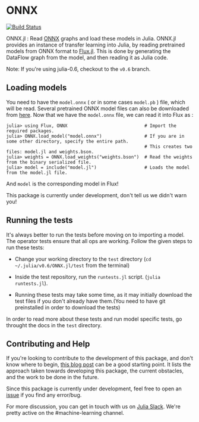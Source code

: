 # ONNX

[![Build Status](https://travis-ci.org/ayush1999/ONNX.jl.svg?branch=master)](https://travis-ci.org/ayush1999/ONNX.jl)


ONNX.jl : Read [ONNX](https://onnx.ai/) graphs and load these models in Julia. ONNX.jl provides an instance of transfer learning into Julia, by reading pretrained models from ONNX format to [Flux.jl](https://github.com/FluxML/Flux.jl). This is done by generating the DataFlow graph from the model, and then reading it as Julia code.

Note: If you're using julia-0.6, checkout to the `v0.6` branch.

## Loading models

You need to have the `model.onnx` ( or in some cases `model.pb` ) file,  which will be read. Several pretrained ONNX model files can also be downloaded from [here](https://github.com/onnx/models).  Now that we have the `model.onnx` file, we can read it into Flux as :

```
julia> using Flux, ONNX                             # Import the required packages.
julia> ONNX.load_model("model.onnx")                # If you are in some other directory, specify the entire path.
                                                    # This creates two files: model.jl and weights.bson.
julia> weights = ONNX.load_weights("weights.bson")  # Read the weights from the binary serialized file.
julia> model = include("model.jl")                  # Loads the model from the model.jl file.
```

And `model` is the corresponding model in Flux!

This package is currently under development, don't tell us we didn't warn you!

## Running the tests

It's always better to run the tests before moving on to importing a model. The operator tests ensure that all ops are working. Follow the given steps to run these tests:

* Change your working directory to the `test` directory (`cd ~/.julia/v0.6/ONNX.jl/test` from the terminal)

* Inside the test repository, run the `runtests.jl` script. (`julia runtests.jl`).

* Running these tests may take some time, as it may initially download the test files if you don't already have them.(You need to have git preinstalled in order to download the tests)

In order to read more about these tests and run model specific tests, go throught the docs in the `test` directory. 

## Contributing and Help

If you're looking to contribute to the development of this package, and don't know where to begin, [this blog post](https://medium.com/@ayush1999/onnx-jl-the-past-present-and-future-d3b497a0cd4c) can be a good 
starting point. It lists the approach taken towards developing this package, the current obstacles, and the work to be done in the future.

Since this package is currently under development, feel free to open an [issue](https://github.com/FluxML/ONNX.jl/issues) if you find any error/bug. 

For more discussion, you can get in touch with us on [Julia Slack](https://slackinvite.julialang.org/). We're pretty active on the #machine-learning channel.